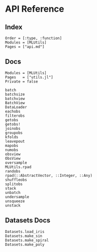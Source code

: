 # API Reference

## Index

```@index
Order = [:type, :function]
Modules = [MLUtils]
Pages = ["api.md"]
```

## Docs

```@autodocs
Modules = [MLUtils]
Pages   = ["utils.jl"]
Private = false
```

```@docs
batch
batchsize
batchview
BatchView
DataLoader
eachobs
filterobs
getobs
getobs!
joinobs
groupobs
kfolds
leavepout
mapobs
numobs
obsview
ObsView
oversample
MLUtils.rpad
randobs
rpad(::AbstractVector, ::Integer, ::Any)
shuffleobs
splitobs
stack
unbatch
undersample
unsqueeze
unstack
```


## Datasets Docs

```@docs
Datasets.load_iris
Datasets.make_sin
Datasets.make_spiral
Datasets.make_poly
```


